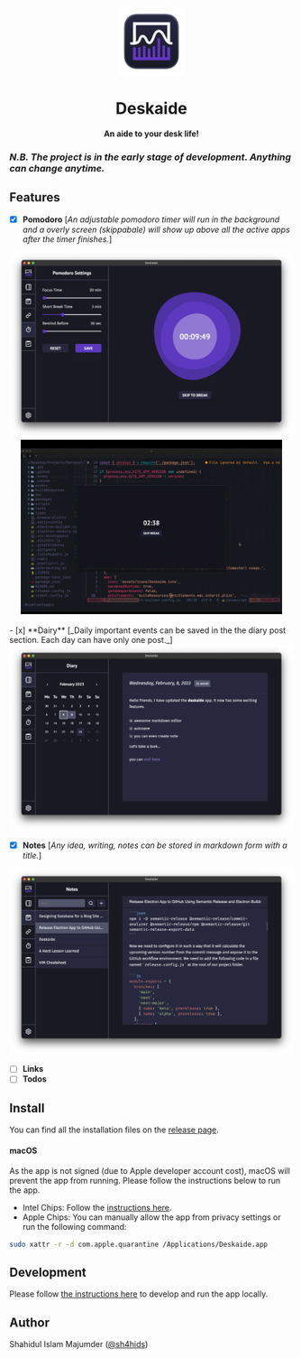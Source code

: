 <div align="center">
  <img src="assets/icons/Deskaide.png" height="120">
  <h1>Deskaide</h1>
  <strong>An aide to your desk life!</strong>
</div>

### _N.B. The project is in the early stage of development. Anything can change anytime._

## Features

- [x] **Pomodoro** [_An adjustable pomodoro timer will run in the background and a overly screen (skippabale) will show up above all the active apps after the timer finishes._]

<div align="center">
<img src="assets/screenshots/Deskaide-Pomodoro.png" style="max-width: 100%; max-height: 35em;">
</div>
<div align="center">
<img src="assets/screenshots/Deskaide-Pomodoro-Break.gif" style="max-width: 92%; max-height: 35em;">
</div>
</br>
- [x] **Dairy** [_Daily important events can be saved in the the diary post section. Each day can have only one post._]

<div align="center">
<img src="assets/screenshots/Deskaide-Diary.png" style="max-width: 100%; max-height: 35em;">
</div>

- [x] **Notes** [_Any idea, writing, notes can be stored in markdown form with a title._]

<div align="center">
<img src="assets/screenshots/Deskaide-Note.png" style="max-width: 100%; max-height: 35em;">
</div>

- [ ] **Links**
- [ ] **Todos**

## Install

You can find all the installation files on the [release page](https://github.com/deskaide/deskaide/releases).

#### macOS

As the app is not signed (due to Apple developer account cost), macOS will prevent the app from running. Please follow the instructions below to run the app.

- Intel Chips: Follow the [instructions here](https://support.apple.com/guide/mac-help/open-a-mac-app-from-an-unidentified-developer-mh40616/mac).
- Apple Chips: You can manually allow the app from privacy settings or run the following command:

```sh
sudo xattr -r -d com.apple.quarantine /Applications/Deskaide.app
```

## Development

Please follow [the instructions here](doc/development.md) to develop and run the app locally.

## Author

Shahidul Islam Majumder ([@sh4hids](https://github.com/sh4hids))

[vite]: https://github.com/vitejs/vite/
[electron]: https://github.com/electron/electron
[electron-builder]: https://github.com/electron-userland/electron-builder
[vue]: https://github.com/vuejs/vue-next
[vue-router]: https://github.com/vuejs/vue-router-next/
[typescript]: https://github.com/microsoft/TypeScript/
[spectron]: https://github.com/electron-userland/spectron
[vue-tsc]: https://github.com/johnsoncodehk/vue-tsc
[eslint-plugin-vue]: https://github.com/vuejs/eslint-plugin-vue
[cawa-93-github]: https://github.com/cawa-93/
[cawa-93-sponsor]: https://www.patreon.com/Kozack/
